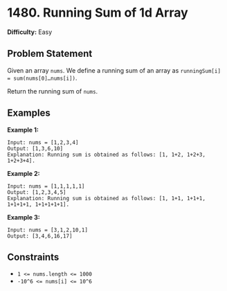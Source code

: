 # 1480. Running Sum of 1d Array

**Difficulty:** Easy

## Problem Statement

Given an array `nums`. We define a running sum of an array as `runningSum[i] = sum(nums[0]…nums[i])`.

Return the running sum of `nums`.

## Examples

**Example 1:**
```
Input: nums = [1,2,3,4]
Output: [1,3,6,10]
Explanation: Running sum is obtained as follows: [1, 1+2, 1+2+3, 1+2+3+4].
```

**Example 2:**
```
Input: nums = [1,1,1,1,1]
Output: [1,2,3,4,5]
Explanation: Running sum is obtained as follows: [1, 1+1, 1+1+1, 1+1+1+1, 1+1+1+1+1].
```

**Example 3:**
```
Input: nums = [3,1,2,10,1]
Output: [3,4,6,16,17]
```

## Constraints

* `1 <= nums.length <= 1000`
* `-10^6 <= nums[i] <= 10^6`
